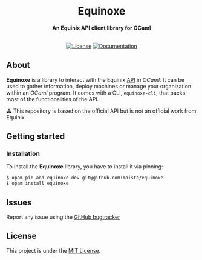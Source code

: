<div align="center">
  <h1>Equinoxe</h1>
  <strong>An Equinix API client library for OCaml</strong>
</div>

<div align="center">
<br />
  
[![License](https://img.shields.io/github/license/maiste/equinoxe.svg?style=flat-square)](LICENSE)
[![Documentation](https://img.shields.io/badge/documentation-online-blue?style=flat-square)](https://maiste.github.io/equinoxe)
</div>

## About

**Equinoxe** is a library to interact with the Equinix [API](https://metal.equinix.com/developers/api/) in *OCaml*. It can be used to gather information, deploy machines or manage your organization within an *OCaml* program. It comes with a CLI, `equinoxe-cli`, that packs most of the functionalities of the API.

 :warning: This repository is based on the official API but is not an official work from Equinix. 

## Getting started

### Installation

To install the **Equinoxe** library, you have to install it via pinning:

```sh
$ opam pin add equinoxe.dev git@github.com:maiste/equinoxe
$ opam install equinoxe
```

<!-- TODO: ### Usage -->

## Issues

Report any issue using the [GitHub bugtracker](https://github.com/maiste/equinoxe/issues)

## License

This project is under the [MIT License](LICENSE).
